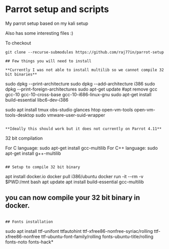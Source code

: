 # Parrot setup and scripts

My parrot setup based on my kali setup

Also has some interesting files :)

To checkout
```
git clone --recurse-submodules https://github.com/raj77in/parrot-setup

## Few things you will need to install

**Currently I was not able to install multilib so we cannot compile 32 bit binaries**

```
sudo dpkg --print-architecture
sudo dpkg --add-architecture i386
sudo dpkg --print-foreign-architectures
sudo apt-get update
#apt remove gcc gcc-10  gcc-10-cross-base gcc-10-i686-linux-gnu
sudo apt-get install build-essential libc6-dev-i386

sudo apt install tmux obs-studio glances htop open-vm-tools open-vm-tools-desktop
sudo vmware-user-suid-wrapper
```

**Ideally this should work but it does not currently on Parrot 4.11**

```
32 bit compilation

For C language:
sudo apt-get install gcc-multilib
For C++ language:
sudo apt-get install g++-multilib
```

## Setup to compile 32 bit binary

```
apt install docker.io
docker pull i386/ubuntu
docker run -it --rm -v $PWD:/mnt bash
  apt update
  apt install build-essential gcc-multilib
  ## you can now compile your 32 bit binary in docker.
```

## Fonts installation

```
sudo apt install ttf-unifont ttfautohint ttf-xfree86-nonfree-syriac/rolling ttf-xfree86-nonfree ttf-ubuntu-font-family/rolling fonts-ubuntu-title/rolling fonts-noto fonts-hack\*
```
